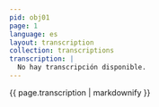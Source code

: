 ```yaml
---
pid: obj01
page: 1
language: es
layout: transcription
collection: transcriptions
transcription: |
  No hay transcripción disponible.
---
```


{{ page.transcription | markdownify }}

